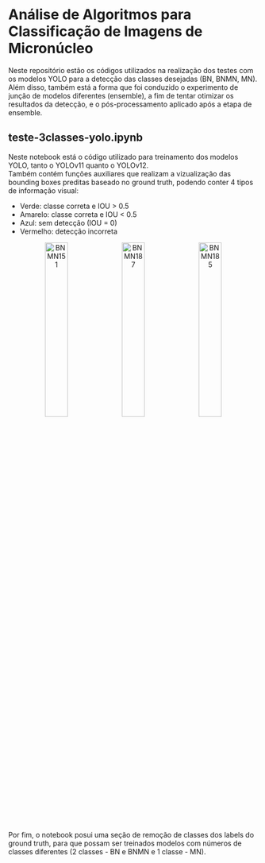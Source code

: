 # Análise de Algoritmos para Classificação de Imagens de Micronúcleo

Neste repositório estão os códigos utilizados na realização dos testes com os modelos YOLO para a detecção das classes desejadas (BN, BNMN, MN). Além disso, também está a forma que foi conduzido o experimento de junção de modelos diferentes (ensemble), a fim de tentar otimizar os resultados da detecção, e o pós-processamento aplicado após a etapa de ensemble.   

## teste-3classes-yolo.ipynb
Neste notebook está o código utilizado para treinamento dos modelos YOLO, tanto o YOLOv11 quanto o YOLOv12.   
Também contém funções auxiliares que realizam a vizualização das bounding boxes preditas baseado no ground truth, podendo conter 4 tipos de informação visual:
- Verde: classe correta e IOU > 0.5
- Amarelo: classe correta e IOU < 0.5
- Azul: sem detecção (IOU = 0)
- Vermelho: detecção incorreta

<p align="center">
  <img width="30%" height="auto" alt="BNMN151" src="https://github.com/user-attachments/assets/72b2d833-1526-4512-875a-f8f9f7ea7528" />
  <img width="30%" height="auto" alt="BNMN187" src="https://github.com/user-attachments/assets/06157fb1-adc1-4c2e-b2b6-c9643c2b3b2e" />
  <img width="30%" height="auto" alt="BNMN185" src="https://github.com/user-attachments/assets/cea1f6db-376f-4be2-b8c2-2c283cb61ff4" />
</p>

Por fim, o notebook posui uma seção de remoção de classes dos labels do ground truth, para que possam ser treinados modelos com números de classes diferentes (2 classes - BN e BNMN e 1 classe - MN).


## 
